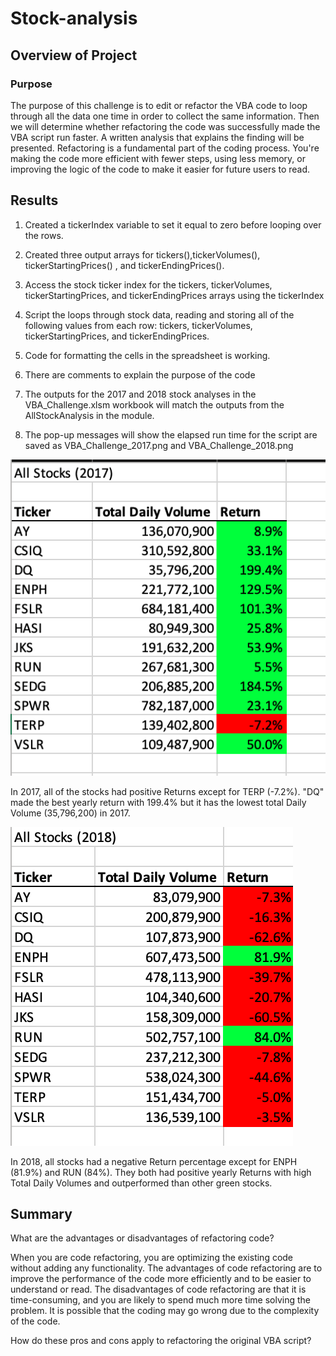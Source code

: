 # Stock-analysis

## Overview of Project
### Purpose
The purpose of this challenge is to edit or refactor the VBA code to loop through all the data one time in order to collect the same information. Then we will determine whether refactoring the code was successfully made the VBA script run faster. A written analysis that explains the finding will be presented. Refactoring is a fundamental part of the coding process. You're making the code more efficient with fewer steps, using less memory, or improving the logic of the code to make it easier for future users to read.

## Results

1. Created a tickerIndex variable to set it equal to zero before looping over the rows.

2. Created three output arrays for tickers(),tickerVolumes(), tickerStartingPrices() , and tickerEndingPrices().

3. Access the stock ticker index for the tickers, tickerVolumes, tickerStartingPrices, and tickerEndingPrices arrays using the tickerIndex

4. Script the loops through stock data, reading and storing all of the following values from each row: tickers, tickerVolumes, tickerStartingPrices, and tickerEndingPrices.

5. Code for formatting the cells in the spreadsheet is working.

6. There are comments to explain the purpose of the code

7. The outputs for the 2017 and 2018 stock analyses in the VBA_Challenge.xlsm workbook will match the outputs from the AllStockAnalysis in the module.

8. The pop-up messages will show the elapsed run time for the script are saved as VBA_Challenge_2017.png and VBA_Challenge_2018.png


![VBA_Challenge_2017.png](https://github.com/Carmenloww/Stock-analysis/blob/master/Resources/VBA_Challenge_2017.png)

In 2017, all of the stocks had positive Returns except for TERP (-7.2%). "DQ" made the best yearly return with 199.4% but it has the lowest total Daily Volume (35,796,200) in 2017.

![VBA_Challenge_2018.png](https://github.com/Carmenloww/Stock-analysis/blob/master/Resources/VBA_Challenge_2018.png)

In 2018, all stocks had a negative Return percentage except for  ENPH (81.9%) and RUN (84%). They both had positive yearly Returns with high Total Daily Volumes and outperformed than other green stocks.

## Summary

What are the advantages or disadvantages of refactoring code?

When you are code refactoring, you are optimizing the existing code without adding any functionality. The advantages of code refactoring are to improve the performance of the code more efficiently and to be easier to understand or read. The disadvantages of code refactoring are that it is time-consuming, and you are likely to spend much more time solving the problem. It is possible that the coding may go wrong due to the complexity of the code. 

How do these pros and cons apply to refactoring the original VBA script?


